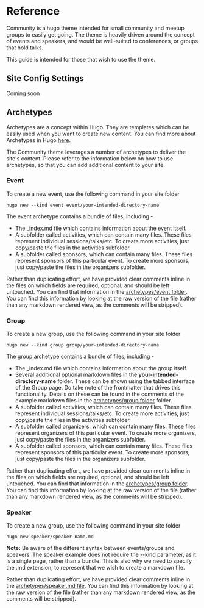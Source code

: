 # Reference
Community is a hugo theme intended for small community and meetup groups to easily get going. The theme is heavily driven around the concept of events and speakers, and would be well-suited to conferences, or groups that hold talks.

This guide is intended for those that wish to use the theme.

## Site Config Settings

Coming soon

## Archetypes

Archetypes are a concept within Hugo. They are templates which can be easily used when you want to create new content. You can find more about Archetypes in Hugo [here](https://gohugo.io/content-management/archetypes/).

The Community theme leverages a number of archetypes to deliver the site's content. Please refer to the information below on how to use archetypes, so that you can add additional content to your site.

### Event

To create a new event, use the following command in your site folder

```
hugo new --kind event event/your-intended-directory-name
```

The event archetype contains a bundle of files, including - 
* The _index.md file which contains information about the event itself.
* A subfolder called activities, which can contain many files. These files represent individual sessions/talks/etc. To create more activities, just copy/paste the files in the activities subfolder.
* A subfolder called sponsors, which can contain many files. These files represent sponsors of this particular event. To create more sponsors, just copy/paste the files in the organizers subfolder.

Rather than duplicating effort, we have provided clear comments inline in the files on which fields are required, optional, and should be left untouched. You can find that information in the [archetypes/event folder](https://github.com/chrisreddington/hugo-community/tree/main/archetypes/event). You can find this information by looking at the raw version of the file (rather than any markdown rendered view, as the comments will be stripped).

### Group


To create a new group, use the following command in your site folder

```
hugo new --kind group group/your-intended-directory-name
```

The group archetype contains a bundle of files, including - 
* The _index.md file which contains information about the group itself.
* Several additional optional markdown files in the **your-intended-directory-name** folder. These can be shown using the tabbed interface of the Group page. Do take note of the frontmatter that drives this functionality. Details on these can be found in the comments of the example markdown files in the [archetypes/group folder](https://github.com/chrisreddington/hugo-community/tree/main/archetypes/group) folder.
* A subfolder called activities, which can contain many files. These files represent individual sessions/talks/etc. To create more activities, just copy/paste the files in the activities subfolder.
* A subfolder called organizers, which can contain many files. These files represent organizers of this particular event. To create more organizers, just copy/paste the files in the organizers subfolder.
* A subfolder called sponsors, which can contain many files. These files represent sponsors of this particular event. To create more sponsors, just copy/paste the files in the organizers subfolder.

Rather than duplicating effort, we have provided clear comments inline in the files on which fields are required, optional, and should be left untouched. You can find that information in the [archetypes/group folder](https://github.com/chrisreddington/hugo-community/tree/main/archetypes/group). You can find this information by looking at the raw version of the file (rather than any markdown rendered view, as the comments will be stripped).

### Speaker

To create a new group, use the following command in your site folder

```
hugo new speaker/speaker-name.md
```

**Note:** Be aware of the different syntax between events/groups and speakers. The speaker example does not require the --kind parameter, as it is a single page, rather than a bundle. This is also why we need to specify the .md extension, to represent that we wish to create a markdown file.

Rather than duplicating effort, we have provided clear comments inline in the [archetypes/speaker.md file](https://github.com/chrisreddington/hugo-community/tree/main/archetypes/speaker.md). You can find this information by looking at the raw version of the file (rather than any markdown rendered view, as the comments will be stripped).
